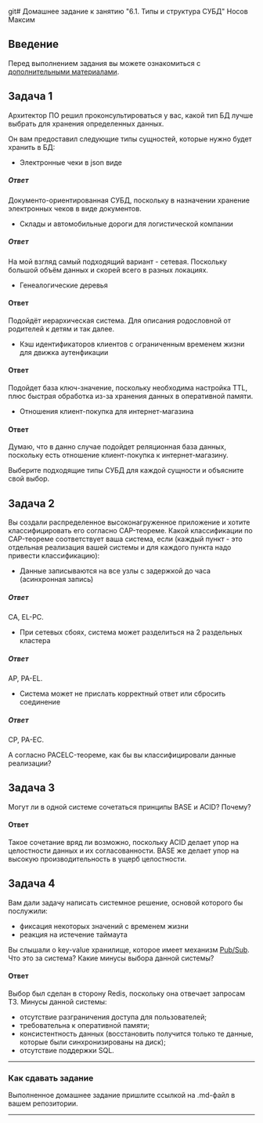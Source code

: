 git# Домашнее задание к занятию "6.1. Типы и структура СУБД" Носов Максим
 
## Введение

Перед выполнением задания вы можете ознакомиться с 
[дополнительными материалами](https://github.com/netology-code/virt-homeworks/tree/master/additional/README.md).

## Задача 1

Архитектор ПО решил проконсультироваться у вас, какой тип БД 
лучше выбрать для хранения определенных данных.

Он вам предоставил следующие типы сущностей, которые нужно будет хранить в БД:

- Электронные чеки в json виде 
##### Ответ
Документо-ориентированная СУБД, поскольку в назначении хранение электронных чеков в виде документов.
- Склады и автомобильные дороги для логистической компании
##### Ответ
На мой взгляд самый подходящий вариант - сетевая. Поскольку большой объём данных и скорей всего в разных локациях.
- Генеалогические деревья
#### Ответ
Подойдёт иерархическая система. Для описания родословной от родителей к детям и так далее.
- Кэш идентификаторов клиентов с ограниченным временем жизни для движка аутенфикации
#### Ответ
Подойдет база ключ-значение, поскольку необходима настройка TTL, плюс быстрая обработка из-за хранения данных в оперативной памяти.
- Отношения клиент-покупка для интернет-магазина
#### Ответ
Думаю, что в данно случае подойдет реляционная база данных, поскольку есть отношение клиент-покупка к интернет-магазину.

Выберите подходящие типы СУБД для каждой сущности и объясните свой выбор.

## Задача 2

Вы создали распределенное высоконагруженное приложение и хотите классифицировать его согласно 
CAP-теореме. Какой классификации по CAP-теореме соответствует ваша система, если 
(каждый пункт - это отдельная реализация вашей системы и для каждого пункта надо привести классификацию):

- Данные записываются на все узлы с задержкой до часа (асинхронная запись)
##### Ответ
CA, EL-PC.
- При сетевых сбоях, система может разделиться на 2 раздельных кластера
##### Ответ
AP, PA-EL.
- Система может не прислать корректный ответ или сбросить соединение
##### Ответ
CP, PA-EC.

А согласно PACELC-теореме, как бы вы классифицировали данные реализации?

## Задача 3

Могут ли в одной системе сочетаться принципы BASE и ACID? Почему?
#### Ответ
Такое сочетание вряд ли возможно, поскольку ACID делает упор на целостности данных и их согласованности. BASE же делает упор на высокую производительность в ущерб целостности.

## Задача 4

Вам дали задачу написать системное решение, основой которого бы послужили:

- фиксация некоторых значений с временем жизни
- реакция на истечение таймаута

Вы слышали о key-value хранилище, которое имеет механизм [Pub/Sub](https://habr.com/ru/post/278237/). 
Что это за система? Какие минусы выбора данной системы?

#### Ответ
Выбор был сделан в сторону Redis, поскольку она отвечает запросам ТЗ.
Минусы данной системы:
- отсутствие разграничения доступа для пользователей;
- требовательна к оперативной памяти;
- консистентность данных (восстановить получится только те данные, которые были синхронизированы на диск);
- отсутствие поддержки SQL.

---

### Как cдавать задание

Выполненное домашнее задание пришлите ссылкой на .md-файл в вашем репозитории.

---